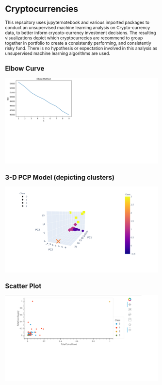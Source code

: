 # Cryptocurrencies
This repsoitory uses jupyternotebook and various imported packages to conduct an unsupervised machine learning analysis on Crypto-currency data, to better inform cryopto-currency
investment decisions. The resulting visualizations depict which cryptocurrecies are recommend to group together in portfolio to create a consistently performing, and consistently risky fund. There is no hypothesis or expectation involved in this analysis as unsupervised machine learning algorithms are used.

## Elbow Curve
![Elbow Curve](https://github.com/K-Sharma95/Cryptocurrencies/blob/main/Images/elbow_curve.png)

## 3-D PCP Model (depicting clusters)
![pcp](https://github.com/K-Sharma95/Cryptocurrencies/blob/main/Images/pcp_3Dscatter.png)

## Scatter Plot
![hvplot](https://github.com/K-Sharma95/Cryptocurrencies/blob/main/Images/hvplot_scatter_mod18.png)

